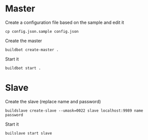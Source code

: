 # Master

Create a configuration file based on the sample and edit it

    cp config.json.sample config.json

Create the master

    buildbot create-master .

Start it

    buildbot start .

# Slave

Create the slave (replace name and password)

    buildslave create-slave --umask=0022 slave localhost:9989 name password

Start it

    builslave start slave
